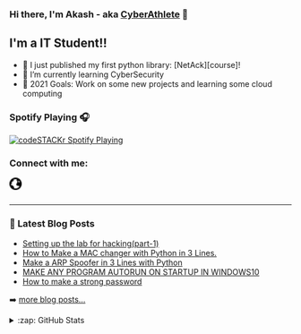### Hi there, I'm Akash - aka [CyberAthlete][website] 👋


## I'm a IT Student!!

- 🔭 I just published my first python library: [NetAck][course]!
- 🌱 I’m currently learning CyberSecurity
- 🥅 2021 Goals: Work on some new projects and learning some cloud computing

### Spotify Playing 🎧

[<img src="https://now-playing-codestackr.vercel.app/api/spotify-playing" alt="codeSTACKr Spotify Playing" width="350" />](https://open.spotify.com/user/swyqyimdc12jajde4vpwd2x1b)

### Connect with me:

[<img align="left" alt="codeSTACKr.com" width="22px" src="https://raw.githubusercontent.com/iconic/open-iconic/master/svg/globe.svg" />][website]
<br />
<br />


---

### 📕 Latest Blog Posts

<!-- BLOG-POST-LIST:START -->
- [Setting up the lab for hacking(part-1)](https://error404python.blogspot.com/2020/11/blog-post.html)
- [How to Make a MAC changer with Python in 3 Lines.](https://error404python.blogspot.com/2020/12/how-to-make-mac-changer-with-python-in.html)
- [Make a ARP Spoofer in 3 Lines with Python](https://error404python.blogspot.com/2020/11/make-arp-spoofer-in-3-lines-with-python.html)
- [MAKE ANY PROGRAM AUTORUN ON STARTUP IN WINDOWS10](https://error404python.blogspot.com/2020/10/make-any-program-autorun-on-startup-in.html)
- [How to make a strong password](https://error404python.blogspot.com/2020/09/how-to-make-strong-password.html)
<!-- BLOG-POST-LIST:END -->

➡️ [more blog posts...](https://error404python.blogspot.com/)


</details>

<details>
  <summary>:zap: GitHub Stats</summary>

  <img align="left" alt="CyberAthlete's's GitHub Stats" src="https://github-readme-stats.vercel.app/api?username=cyberathlete&show_icons=true&hide_border=true&?count_private=true&?theme=radical"/>

</details>

[website]: https://error404python.blogspot.com/
